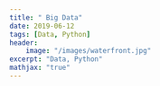 ```yaml
---
title: " Big Data"
date: 2019-06-12
tags: [Data, Python]
header: 
    image: "/images/waterfront.jpg"
excerpt: "Data, Python"
mathjax: "true"
---
```

 


 
